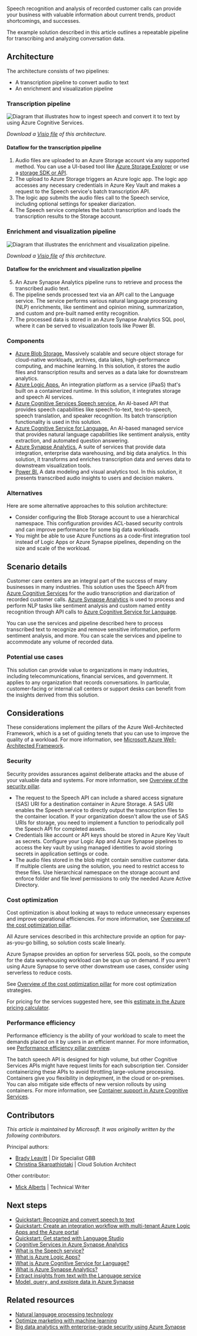 Speech recognition and analysis of recorded customer calls can provide your business with valuable information about current trends, product shortcomings, and successes.

The example solution described in this article outlines a repeatable pipeline for transcribing and analyzing conversation data.

## Architecture

The architecture consists of two pipelines:

* A transcription pipeline to convert audio to text
* An enrichment and visualization pipeline

### Transcription pipeline

![Diagram that illustrates how to ingest speech and convert it to text by using Azure Cognitive Services.](./media/speech-to-text-transcription-pipeline.png)

*Download a [Visio file](https://arch-center.azureedge.net/speech-to-text-transcription-pipeline.vsdx) of this architecture.*

#### Dataflow for the transcription pipeline

1. Audio files are uploaded to an Azure Storage account via any supported method. You can use a UI-based tool like [Azure Storage Explorer](/azure/vs-azure-tools-storage-manage-with-storage-explorer) or use a [storage SDK or API](/azure/storage/blobs/reference).
1. The upload to Azure Storage triggers an Azure logic app. The logic app accesses any necessary credentials in Azure Key Vault and makes a request to the Speech service's batch transcription API.
1. The logic app submits the audio files call to the Speech service, including optional settings for speaker diarization.
1. The Speech service completes the batch transcription and loads the transcription results to the Storage account.

### Enrichment and visualization pipeline

![Diagram that illustrates the enrichment and visualization pipeline.](./media/speech-to-text-analytics-nlp-pipeline.png)

*Download a [Visio file](https://arch-center.azureedge.net/speech-to-text-transcription-pipeline.vsdx) of this architecture.*

#### Dataflow for the enrichment and visualization pipeline

5. An Azure Synapse Analytics pipeline runs to retrieve and process the transcribed audio text.
6. The pipeline sends processed text via an API call to the Language service. The service performs various natural language processing (NLP) enrichments, like sentiment and opinion mining, summarization, and custom and pre-built named entity recognition.
7. The processed data is stored in an Azure Synapse Analytics SQL pool, where it can be served to visualization tools like Power BI.

### Components

- [Azure Blob Storage.](https://azure.microsoft.com/services/storage/blobs) Massively scalable and secure object storage for cloud-native workloads, archives, data lakes, high-performance computing, and machine learning. In this solution, it stores the audio files and transcription results and serves as a data lake for downstream analytics.
- [Azure Logic Apps.](https://azure.microsoft.com/services/logic-apps) An integration platform as a service (iPaaS) that's built on a containerized runtime. In this solution, it integrates storage and speech AI services. 
- [Azure Cognitive Services Speech service.](https://azure.microsoft.com/services/cognitive-services/speech-services) An AI-based API that provides speech capabilities like speech-to-text, text-to-speech, speech translation, and speaker recognition. Its batch transcription functionality is used in this solution.
- [Azure Cognitive Service for Language.](https://azure.microsoft.com/services/cognitive-services/language-service) An AI-based managed service that provides natural language capabilities like sentiment analysis, entity extraction, and automated question answering.
- [Azure Synapse Analytics.](https://azure.microsoft.com/services/synapse-analytics) A suite of services that provide data integration, enterprise data warehousing, and big data analytics. In this solution, it transforms and enriches transcription data and serves data to downstream visualization tools.
- [Power BI.](https://powerbi.microsoft.com) A data modeling and visual analytics tool. In this solution, it presents transcribed audio insights to users and decision makers.

### Alternatives

Here are some alternative approaches to this solution architecture:

* Consider configuring the Blob Storage account to use a hierarchical namespace. This configuration provides ACL-based security controls and can improve performance for some big data workloads.
* You might be able to use Azure Functions as a code-first integration tool instead of Logic Apps or Azure Synapse pipelines, depending on the size and scale of the workload.

## Scenario details

Customer care centers are an integral part of the success of many businesses in many industries. This solution uses the Speech API from [Azure Cognitive Services](/azure/cognitive-services/speech-service/overview) for the audio transcription and diarization of recorded customer calls. [Azure Synapse Analytics](/azure/synapse-analytics) is used to process and perform NLP tasks like sentiment analysis and custom named entity recognition through API calls to [Azure Cognitive Service for Language](/azure/cognitive-services/language-service).

You can use the services and pipeline described here to process transcribed text to recognize and remove sensitive information, perform sentiment analysis, and more. You can scale the services and pipeline to accommodate any volume of recorded data.

### Potential use cases

This solution can provide value to organizations in many industries, including telecommunications, financial services, and government. It applies to any organization that records conversations. In particular, customer-facing or internal call centers or support desks can benefit from the insights derived from this solution.

## Considerations

These considerations implement the pillars of the Azure Well-Architected Framework, which is a set of guiding tenets that you can use to improve the quality of a workload. For more information, see [Microsoft Azure Well-Architected Framework](/azure/architecture/framework).

### Security

Security provides assurances against deliberate attacks and the abuse of your valuable data and systems. For more information, see [Overview of the security pillar](/azure/architecture/framework/security/overview).

- The request to the Speech API can include a shared access signature (SAS) URI for a destination container in Azure Storage. A SAS URI enables the Speech service to directly output the transcription files to the container location. If your organization doesn't allow the use of SAS URIs for storage, you need to implement a function to periodically poll the Speech API for completed assets. 
- Credentials like account or API keys should be stored in Azure Key Vault as secrets. Configure your Logic App and Azure Synapse pipelines to access the key vault by using managed identities to avoid storing secrets in application settings or code.
- The audio files stored in the blob might contain sensitive customer data. If multiple clients are using the solution, you need to restrict access to these files. Use hierarchical namespace on the storage account and enforce folder and file level permissions to only the needed Azure Active Directory.

### Cost optimization

Cost optimization is about looking at ways to reduce unnecessary expenses and improve operational efficiencies. For more information, see [Overview of the cost optimization pillar](/azure/architecture/framework/cost/overview).

All Azure services described in this architecture provide an option for pay-as-you-go billing, so solution costs scale linearly.

Azure Synapse provides an option for serverless SQL pools, so the compute for the data warehousing workload can be spun up on demand. If you aren't using Azure Synapse to serve other downstream use cases, consider using serverless to reduce costs.

See [Overview of the cost optimization pillar](/azure/architecture/framework/cost/overview) for more cost optimization strategies.

For pricing for the services suggested here, see this [estimate in the Azure pricing calculator](https://azure.com/e/27232ae18e00459fa724d25275250f11).

### Performance efficiency

Performance efficiency is the ability of your workload to scale to meet the demands placed on it by users in an efficient manner. For more information, see [Performance efficiency pillar overview](/azure/architecture/framework/scalability/overview).

The batch speech API is designed for high volume, but other Cognitive Services APIs might have request limits for each subscription tier. Consider containerizing these APIs to avoid throttling large-volume processing. Containers give you flexibility in deployment, in the cloud or on-premises. You can also mitigate side effects of new version rollouts by using containers. For more information, see [Container support in Azure Cognitive Services](/azure/cognitive-services/cognitive-services-container-support).

## Contributors

*This article is maintained by Microsoft. It was originally written by the following contributors.*

Principal authors:

* [Brady Leavitt](https://www.linkedin.com/in/bradyleavitt) | Dir Specialist GBB 
* [Christina Skarpathiotaki](https://www.linkedin.com/in/christinaskarpathiotaki) | Cloud Solution Architect

Other contributor:

- [Mick Alberts](https://www.linkedin.com/in/mick-alberts-a24a1414) | Technical Writer

## Next steps

- [Quickstart: Recognize and convert speech to text](/azure/cognitive-services/speech-service/get-started-speech-to-text?tabs=windowsinstall%2Cterminal&pivots=programming-language-python)
- [Quickstart: Create an integration workflow with multi-tenant Azure Logic Apps and the Azure portal](/azure/logic-apps/quickstart-create-first-logic-app-workflow)
- [Quickstart: Get started with Language Studio](/azure/cognitive-services/language-service/language-studio)
- [Cognitive Services in Azure Synapse Analytics](/azure/synapse-analytics/machine-learning/overview-cognitive-services)
- [What is the Speech service?](/azure/cognitive-services/speech-service/overview)
- [What is Azure Logic Apps?](/azure/logic-apps/logic-apps-overview)
- [What is Azure Cognitive Service for Language?](/azure/cognitive-services/language-service/overview)
- [What is Azure Synapse Analytics?](/azure/synapse-analytics/overview-what-is)
- [Extract insights from text with the Language service](/learn/modules/extract-insights-text-with-text-analytics-service)
-  [Model, query, and explore data in Azure Synapse](/learn/paths/model-query-explore-data-for-azure-synapse)

## Related resources

- [Natural language processing technology](../../data-guide/technology-choices/natural-language-processing.yml)
- [Optimize marketing with machine learning](../../solution-ideas/articles/optimize-marketing-with-machine-learning.yml)
- [Big data analytics with enterprise-grade security using Azure Synapse](../../solution-ideas/articles/big-data-analytics-enterprise-grade-security.yml)